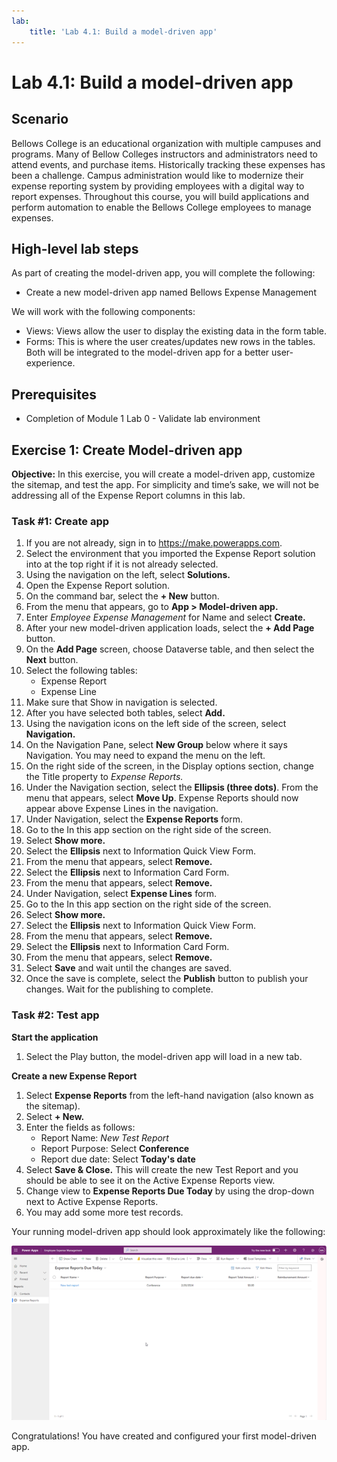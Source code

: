```yaml
---
lab:
    title: 'Lab 4.1: Build a model-driven app'
---
```


# Lab 4.1: Build a model-driven app

## Scenario
Bellows College is an educational organization with multiple campuses and programs. Many of Bellow Colleges instructors and administrators need to attend events, and purchase items. Historically tracking these expenses has been a challenge.
Campus administration would like to modernize their expense reporting system by providing employees with a digital way to report expenses.
Throughout this course, you will build applications and perform automation to enable the Bellows College employees to manage expenses.

## High-level lab steps
As part of creating the model-driven app, you will complete the following:
- Create a new model-driven app named Bellows Expense Management

We will work with the following components:
- Views: Views allow the user to display the existing data in the form table.
- Forms: This is where the user creates/updates new rows in the tables.
Both will be integrated to the model-driven app for a better user-experience.

## Prerequisites
- Completion of Module 1 Lab 0 - Validate lab environment

## Exercise 1: Create Model-driven app
**Objective:** In this exercise, you will create a model-driven app, customize the sitemap, and test the app.
For simplicity and time’s sake, we will not be addressing all of the Expense Report columns in this lab.

### Task #1: Create app
1. If you are not already, sign in to https://make.powerapps.com.
2. Select the environment that you imported the Expense Report solution into at the top right if it is not already selected.
3. Using the navigation on the left, select **Solutions.**
4. Open the Expense Report solution.
5. On the command bar, select the **+ New** button.
6. From the menu that appears, go to **App > Model-driven app.**
7. Enter *Employee Expense Management* for Name and select **Create.**
8. After your new model-driven application loads, select the **+ Add Page** button.
9. On the **Add Page** screen, choose Dataverse table, and then select the **Next** button.
10. Select the following tables:
    - Expense Report
    - Expense Line
11. Make sure that Show in navigation is selected.
12. After you have selected both tables, select **Add.**
13. Using the navigation icons on the left side of the screen, select **Navigation.**
14. On the Navigation Pane, select **New Group** below where it says Navigation. You may need to expand the menu on the left.
15. On the right side of the screen, in the Display options section, change the Title property to *Expense Reports.*
16. Under the Navigation section, select the **Ellipsis (three dots)**. From the menu that appears, select **Move Up**. Expense Reports should now appear above Expense Lines in the navigation.
17. Under Navigation, select the **Expense Reports** form.
18. Go to the In this app section on the right side of the screen.
19. Select **Show more.**
20. Select the **Ellipsis** next to Information Quick View Form.
21. From the menu that appears, select **Remove.**
22. Select the **Ellipsis** next to Information Card Form.
23. From the menu that appears, select **Remove.**
24. Under Navigation, select **Expense Lines** form.
25. Go to the In this app section on the right side of the screen.
26. Select **Show more.**
27. Select the **Ellipsis** next to Information Quick View Form.
28. From the menu that appears, select **Remove.**
29. Select the **Ellipsis** next to Information Card Form.
30. From the menu that appears, select **Remove.**
31. Select **Save** and wait until the changes are saved.
32. Once the save is complete, select the **Publish** button to publish your changes. Wait for the publishing to complete.

### Task #2: Test app
**Start the application**
1. Select the Play button, the model-driven app will load in a new tab.

**Create a new Expense Report**
1. Select **Expense Reports** from the left-hand navigation (also known as the sitemap).
2. Select **+ New.**
3. Enter the fields as follows:
    - Report Name: *New Test Report*
    - Report Purpose: Select **Conference**
    - Report due date: Select **Today's date**
4. Select **Save & Close.** This will create the new Test Report and you should be able to see it on the Active Expense Reports view.
5. Change view to **Expense Reports Due Today** by using the drop-down next to Active Expense Reports.
6. You may add some more test records.

Your running model-driven app should look approximately like the following:

![A screenshot of the model-driven app screen.](./Media/Model_driven_apps.png)

Congratulations! You have created and configured your first model-driven app.
